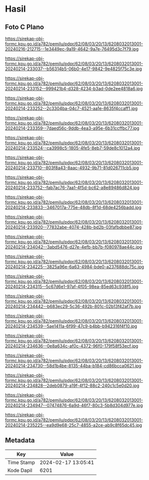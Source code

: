 # Hasil

## Foto C Plano

https://sirekap-obj-formc.kpu.go.id/a782/pemilu/pdpr/62/08/03/20/13/6208032013001-20240216-212715--1e3449ec-9a19-4642-9a7e-76495d3c7f79.jpg

https://sirekap-obj-formc.kpu.go.id/a782/pemilu/pdpr/62/08/03/20/13/6208032013001-20240214-233037--b56314b5-06b0-4e17-9842-9e4825f75c3e.jpg

https://sirekap-obj-formc.kpu.go.id/a782/pemilu/pdpr/62/08/03/20/13/6208032013001-20240214-233152--999421b4-d328-4234-b3ad-0de2ee4818a6.jpg

https://sirekap-obj-formc.kpu.go.id/a782/pemilu/pdpr/62/08/03/20/13/6208032013001-20240214-233252--2c3304ba-04c7-4521-aa1e-8635f4ccaff1.jpg

https://sirekap-obj-formc.kpu.go.id/a782/pemilu/pdpr/62/08/03/20/13/6208032013001-20240214-233359--7daed56c-9ddb-4ea3-a95e-6b31ccffbc77.jpg

https://sirekap-obj-formc.kpu.go.id/a782/pemilu/pdpr/62/08/03/20/13/6208032013001-20240214-233524--ca3998c5-1805-4fe5-8eb7-59de8c1012a4.jpg

https://sirekap-obj-formc.kpu.go.id/a782/pemilu/pdpr/62/08/03/20/13/6208032013001-20240214-233710--803f8a43-8aac-4932-9b71-81d026711cb5.jpg

https://sirekap-obj-formc.kpu.go.id/a782/pemilu/pdpr/62/08/03/20/13/6208032013001-20240214-233752--fab7ac76-7aa1-4f5d-bc62-a8e89486d824.jpg

https://sirekap-obj-formc.kpu.go.id/a782/pemilu/pdpr/62/08/03/20/13/6208032013001-20240214-233833--3467017a-775e-48db-8f1d-68de4256badd.jpg

https://sirekap-obj-formc.kpu.go.id/a782/pemilu/pdpr/62/08/03/20/13/6208032013001-20240214-233920--77832abe-4074-428b-bd2b-03fafbdbbe87.jpg

https://sirekap-obj-formc.kpu.go.id/a782/pemilu/pdpr/62/08/03/20/13/6208032013001-20240214-234042--3abd5476-d27e-4efb-bb7b-f080978ae44c.jpg

https://sirekap-obj-formc.kpu.go.id/a782/pemilu/pdpr/62/08/03/20/13/6208032013001-20240214-234225--3825a96e-6a63-4984-bde0-a237688dc75c.jpg

https://sirekap-obj-formc.kpu.go.id/a782/pemilu/pdpr/62/08/03/20/13/6208032013001-20240214-234315--5c67d6e1-97af-4f05-98ea-85ed63c938f5.jpg

https://sirekap-obj-formc.kpu.go.id/a782/pemilu/pdpr/62/08/03/20/13/6208032013001-20240214-234442--b683ec29-5c36-492b-801c-02b13f42af7b.jpg

https://sirekap-obj-formc.kpu.go.id/a782/pemilu/pdpr/62/08/03/20/13/6208032013001-20240214-234539--5ae1411a-6f99-47c9-b4bb-b942316f4f10.jpg

https://sirekap-obj-formc.kpu.go.id/a782/pemilu/pdpr/62/08/03/20/13/6208032013001-20240214-234636--0e8a634c-af0c-4372-96f0-179f58f53ecf.jpg

https://sirekap-obj-formc.kpu.go.id/a782/pemilu/pdpr/62/08/03/20/13/6208032013001-20240214-234730--58d1b4be-8135-44ba-b184-cd86bcca0621.jpg

https://sirekap-obj-formc.kpu.go.id/a782/pemilu/pdpr/62/08/03/20/13/6208032013001-20240214-234828--2deb0879-a19f-4f12-88c2-240c1c5e0d20.jpg

https://sirekap-obj-formc.kpu.go.id/a782/pemilu/pdpr/62/08/03/20/13/6208032013001-20240214-234947--07474876-6a9d-46f7-80c3-5b8d304d977e.jpg

https://sirekap-obj-formc.kpu.go.id/a782/pemilu/pdpr/62/08/03/20/13/6208032013001-20240214-235225--ea9d9e68-25c7-4855-a2ce-ab9c8f65dc45.jpg


## Metadata

| Key        | Value               |
| ---------- | ------------------- |
| Time Stamp | 2024-02-17 13:05:41 |
| Kode Dapil | 6201                |



